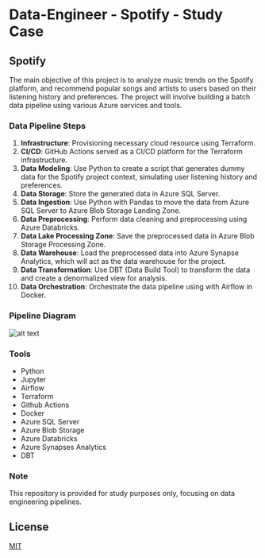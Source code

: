 # Data-Engineer - Spotify - Study Case

## Spotify
The main objective of this project is to analyze music trends on the Spotify platform, and recommend popular songs and artists to users based on their listening history and preferences. The project will involve building a batch data pipeline using various Azure services and tools.

### Data Pipeline Steps
1. **Infrastructure**: Provisioning necessary cloud resource using Terraform.
2. **CI/CD**: GitHub Actions served as a CI/CD platform for the Terraform infrastructure.
3. **Data Modeling**: Use Python to create a script that generates dummy data for the Spotify project context, simulating user listening history and preferences.
4. **Data Storage**: Store the generated data in Azure SQL Server.
5. **Data Ingestion**: Use Python with Pandas to move the data from Azure SQL Server to Azure Blob Storage Landing Zone.
6. **Data Preprocessing**: Perform data cleaning and preprocessing using Azure Databricks.
7. **Data Lake Processing Zone**: Save the preprocessed data in Azure Blob Storage Processing Zone.
8. **Data Warehouse**: Load the preprocessed data into Azure Synapse Analytics, which will act as the data warehouse for the project.
9. **Data Transformation**: Use DBT (Data Build Tool) to transform the data and create a denormalized view for analysis.
10. **Data Orchestration**: Orchestrate the data pipeline using with Airflow in Docker.

### Pipeline Diagram
![alt text](https://github.com/makima0499/3.Data-Engineer/blob/main/Spotify.png)

### Tools
* Python
* Jupyter
* Airflow
* Terraform
* Github Actions
* Docker
* Azure SQL Server
* Azure Blob Storage
* Azure Databricks 
* Azure Synapses Analytics
* DBT

### Note
This repository is provided for study purposes only, focusing on data engineering pipelines.

## License

[MIT](https://choosealicense.com/licenses/mit/)
